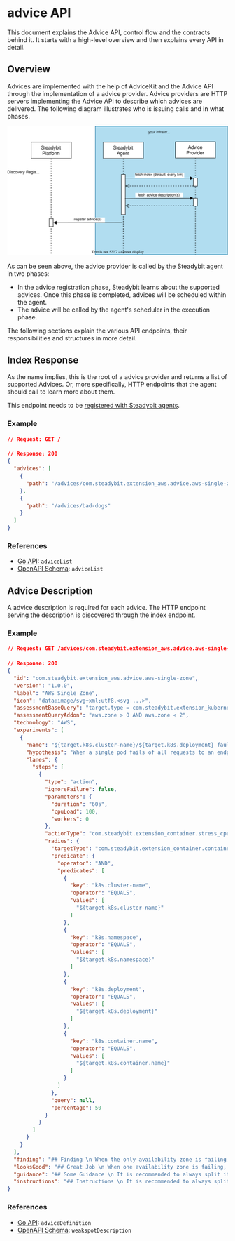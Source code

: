 # advice API

This document explains the Advice API, control flow and the contracts behind it. It starts with a high-level overview and then explains every API in detail.

## Overview

Advices are implemented with the help of AdviceKit and the Advice API through the implementation of a advice provider. Advice providers are HTTP servers implementing the Advice API to describe which advices are delivered. The following diagram illustrates who is issuing calls and in what phases.

![UML sequence diagram showing in what order the APIs are called](advice-flow.svg)

As can be seen above, the advice provider is called by the Steadybit agent in two phases:

- In the advice registration phase, Steadybit learns about the supported advices. Once this phase is completed, advices will be
  scheduled within the agent.
- The advice will be called by the agent's scheduler in the execution phase.

The following sections explain the various API endpoints, their responsibilities and structures in more detail.

## Index Response

As the name implies, this is the root of a advice provider and returns a list of supported Advices. Or,
more specifically, HTTP endpoints that the agent should call to learn more about them.

This endpoint needs to be [registered with Steadybit agents](./advice-registration.md).

### Example

```json
// Request: GET /

// Response: 200
{
  "advices": [
    {
      "path": "/advices/com.steadybit.extension_aws.advice.aws-single-zone"
    },
    {
      "path": "/advices/bad-dogs"
    }
  ]
}
```

### References

- [Go API](https://github.com/steadybit/advice-kit/tree/main/go/advice_kit_api): `adviceList`
- [OpenAPI Schema](https://github.com/steadybit/advice-kit/tree/main/openapi): `adviceList`

## Advice Description

A advice description is required for each advice. The HTTP endpoint serving the description is discovered through the index endpoint.

### Example

```json
// Request: GET /advices/com.steadybit.extension_aws.advice.aws-single-zone

// Response: 200
{
  "id": "com.steadybit.extension_aws.advice.aws-single-zone",
  "version": "1.0.0",
  "label": "AWS Single Zone",
  "icon": "data:image/svg+xml;utf8,<svg ...>",
  "assessmentBaseQuery": "target.type = com.steadybit.extension_kubernetes.kubernetes-deployment",
  "assessmentQueryAddon": "aws.zone > 0 AND aws.zone < 2",
  "technology": "AWS",
  "experiments": [
    {
      "name": "${target.k8s.cluster-name}/${target.k8s.deployment} faultless redundancy during single pod failure",
      "hypothesis": "When a single pod fails of all requests to an endpoint are successful",
      "lanes": {
        "steps": [
          {
            "type": "action",
            "ignoreFailure": false,
            "parameters": {
              "duration": "60s",
              "cpuLoad": 100,
              "workers": 0
            },
            "actionType": "com.steadybit.extension_container.stress_cpu",
            "radius": {
              "targetType": "com.steadybit.extension_container.container",
              "predicate": {
                "operator": "AND",
                "predicates": [
                  {
                    "key": "k8s.cluster-name",
                    "operator": "EQUALS",
                    "values": [
                      "${target.k8s.cluster-name}"
                    ]
                  },
                  {
                    "key": "k8s.namespace",
                    "operator": "EQUALS",
                    "values": [
                      "${target.k8s.namespace}"
                    ]
                  },
                  {
                    "key": "k8s.deployment",
                    "operator": "EQUALS",
                    "values": [
                      "${target.k8s.deployment}"
                    ]
                  },
                  {
                    "key": "k8s.container.name",
                    "operator": "EQUALS",
                    "values": [
                      "${target.k8s.container.name}"
                    ]
                  }
                ]
              },
              "query": null,
              "percentage": 50
            }
          }
        ]
      }
    }
  ],
  "finding": "## Finding \n When the only availability zone is failing, your service ${target.k8s.pod.name} is not available.",
  "looksGood": "## Great Job \n When one availability zone is failing, your service ${target.k8s.pod.name} is still available.",
  "guidance": "## Some Guidance \n It is recommended to always split its components into different zones so that in case of a failure of one..",
  "instructions": "## Instructions \n It is recommended to always split its components into different zones so that in case of a failure of one.."
}
```

### References

- [Go API](https://github.com/steadybit/advice-kit/tree/main/go/advice_kit_api): `adviceDefinition`
- [OpenAPI Schema](https://github.com/steadybit/advice-kit/tree/main/openapi): `weakspotDescription`

